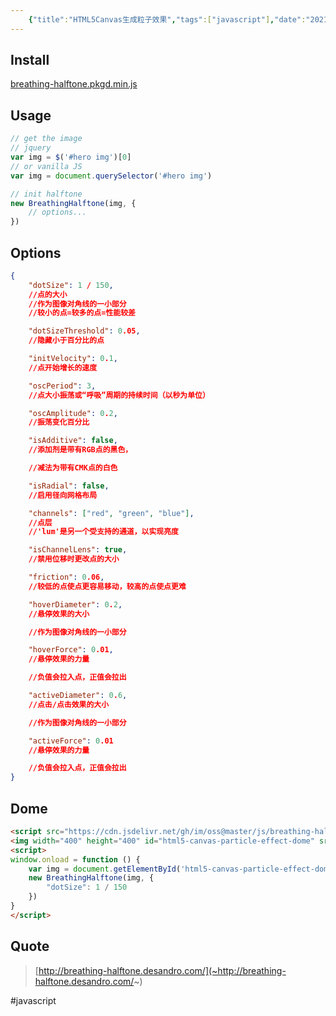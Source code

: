 ```yaml
---
    {"title":"HTML5Canvas生成粒子效果","tags":["javascript"],"date":"2021-05-28 17:57:43","categories":["javascript"],"cover":"https://cdn.jsdelivr.net/gh/im/oss@master/gallery/10.svg","thumbnail":"https://cdn.jsdelivr.net/gh/im/oss@master/gallery/10.svg"}
---
```

    
## Install

[breathing-halftone.pkgd.min.js](~https://cdn.jsdelivr.net/gh/im/oss@master/js/breathing-halftone.pkgd.min.js~)

## Usage

```js
// get the image
// jquery
var img = $('#hero img')[0]
// or vanilla JS
var img = document.querySelector('#hero img')

// init halftone
new BreathingHalftone(img, {
    // options...
})
```
<!--more-->
## Options

```json
{
    "dotSize": 1 / 150,
    //点的大小
    //作为图像对角线的一小部分
    //较小的点=较多的点=性能较差

    "dotSizeThreshold": 0.05,
    //隐藏小于百分比的点

    "initVelocity": 0.1,
    //点开始增长的速度

    "oscPeriod": 3,
    //点大小振荡或“呼吸”周期的持续时间（以秒为单位）

    "oscAmplitude": 0.2,
    //振荡变化百分比

    "isAdditive": false,
    //添加剂是带有RGB点的黑色，

    //减法为带有CMK点的白色

    "isRadial": false,
    //启用径向网格布局

    "channels": ["red", "green", "blue"],
    //点层
    //'lum'是另一个受支持的通道，以实现亮度

    "isChannelLens": true,
    //禁用位移时更改点的大小

    "friction": 0.06,
    //较低的点使点更容易移动，较高的点使点更难

    "hoverDiameter": 0.2,
    //悬停效果的大小

    //作为图像对角线的一小部分

    "hoverForce": 0.01,
    //悬停效果的力量

    //负值会拉入点，正值会拉出

    "activeDiameter": 0.6,
    //点击/点击效果的大小

    //作为图像对角线的一小部分

    "activeForce": 0.01
    //悬停效果的力量

    //负值会拉入点，正值会拉出
}
```

## Dome
```html
<script src="https://cdn.jsdelivr.net/gh/im/oss@master/js/breathing-halftone.pkgd.min.js"></script>
<img width="400" height="400" id="html5-canvas-particle-effect-dome" src="/images/header/avatar.jpg" />
<script>
window.onload = function () {
    var img = document.getElementById('html5-canvas-particle-effect-dome')
    new BreathingHalftone(img, {
        "dotSize": 1 / 150
    })
}
</script>
```

## Quote

> [http://breathing-halftone.desandro.com/](~http://breathing-halftone.desandro.com/~)  

#javascript